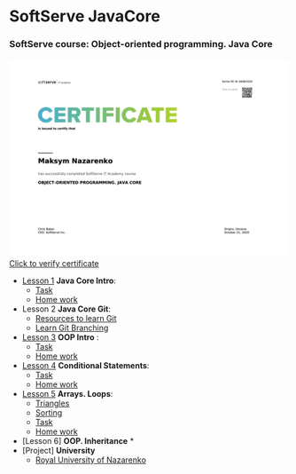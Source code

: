 # SoftServe JavaCore
### SoftServe course: Object-oriented programming. Java Core

![certificate](certificate.png)
[Click to verify certificate](https://career.softserveinc.com/en-us/certification/verification)

* [Lesson 1](https://github.com/MaksNazarenko/soft-serve-java-core/tree/master/MyCourse/src/com/nazarenko/lesson/lesson_1) **Java Core Intro**:
    * [Task](https://github.com/MaksNazarenko/soft-serve-java-core/tree/master/MyCourse/src/com/nazarenko/lesson/lesson_1/task1)
    * [Home work](https://github.com/MaksNazarenko/soft-serve-java-core/tree/master/MyCourse/src/com/nazarenko/lesson/lesson_1/homework1)
* Lesson 2 **Java Core Git**:
    * [Resources to learn Git](https://try.github.io/)
    * [Learn Git Branching](https://learngitbranching.js.org/)
* [Lesson 3](https://github.com/MaksNazarenko/soft-serve-java-core/tree/master/MyCourse/src/com/nazarenko/lesson/lesson_3) **OOP Intro** :
    * [Task](https://github.com/MaksNazarenko/soft-serve-java-core/tree/master/MyCourse/src/com/nazarenko/lesson/lesson_3/task1)
    * [Home work](https://github.com/MaksNazarenko/soft-serve-java-core/tree/master/MyCourse/src/com/nazarenko/lesson/lesson_3/homework1)
* [Lesson 4](https://github.com/MaksNazarenko/soft-serve-java-core/tree/master/MyCourse/src/com/nazarenko/lesson/lesson_4) **Conditional Statements**:
    * [Task](https://github.com/MaksNazarenko/soft-serve-java-core/tree/master/MyCourse/src/com/nazarenko/lesson/lesson_4/task1)
    * [Home work](https://github.com/MaksNazarenko/soft-serve-java-core/tree/master/MyCourse/src/com/nazarenko/lesson/lesson_4/homework1)
* [Lesson 5](https://github.com/MaksNazarenko/soft-serve-java-core/tree/master/MyCourse/src/com/nazarenko/lesson/lesson_5) **Arrays. Loops**:
    * [Triangles](https://github.com/MaksNazarenko/soft-serve-java-core/tree/master/MyCourse/src/com/nazarenko/lesson/lesson_5/triangles)
    * [Sorting](https://github.com/MaksNazarenko/soft-serve-java-core/tree/master/MyCourse/src/com/nazarenko/lesson/lesson_5/sorting)
    * [Task](https://github.com/MaksNazarenko/soft-serve-java-core/tree/master/MyCourse/src/com/nazarenko/lesson/lesson_5/task_1)
    * [Home work](https://github.com/MaksNazarenko/soft-serve-java-core/tree/master/MyCourse/src/com/nazarenko/lesson/lesson_5/homework1)
* [Lesson 6] **OOP. Inheritance**
    *
* [Project] **University**
    * [Royal University of Nazarenko](https://github.com/MaksNazarenko/soft-serve-java-core/tree/master/MyCourse/src/com/nazarenko/project/university)
